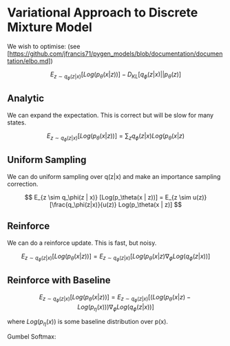 # Variational Approach to Discrete Mixture Model

We wish to optimise: (see [https://github.com/jfrancis71/pygen_models/blob/documentation/documentation/elbo.md])

$$
E_{z \sim q_\phi(z | x)} [Log(p_\theta(x | z))] - D_{KL}[q_\phi(z | x)||p_\theta(z)]
$$

## Analytic
We can expand the expectation. This is correct but will be slow for many states.

$$
E_{z \sim q_\phi(z | x)} [Log(p_\theta(x | z))]  = \sum_z q_\phi(z|x) Log(p_\theta(x|z)
$$


## Uniform Sampling
We can do uniform sampling over q(z|x) and make an importance sampling correction.

$$
E_{z \sim q_\phi(z | x)} [Log(p_\theta(x | z))]  = E_{z \sim u(z)} [\frac{q_\phi(z|x)}{u(z)} Log(p_\theta(x | z)]
$$


## Reinforce
We can do a reinforce update. This is fast, but noisy.

$$
E_{z \sim q_\phi(z | x)} [Log(p_\theta(x | z))]  = E_{z \sim q_\phi(z|x)} [Log(p_\theta(x | z) \nabla_\phi Log(q_\phi(z|x))]
$$


## Reinforce with Baseline

$$
E_{z \sim q_\phi(z | x)} [Log(p_\theta(x | z))]  = E_{z \sim q_\phi(z|x)} [(Log(p_\theta(x | z)-Log(p_\eta(x))) \nabla_\phi Log(q_\phi(z|x))]
$$

where $Log(p_\eta(x))$ is some baseline distribution over p(x).



Gumbel Softmax:

